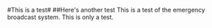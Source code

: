 #This is a test#
##Here's another test
This is a test of the emergency broadcast system.  This is only a test.

